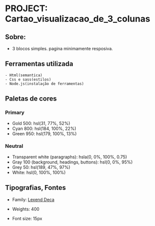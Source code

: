 # PROJECT: Cartao_visualizacao_de_3_colunas #

## Sobre: 

- 3 blocos simples. pagina minimamente resposiva. 

## Ferramentas utilizada

    - Html(semantica)
    - Css e sass(estilos)
    - Node.js(instalação de ferramentas)


## Paletas de cores

### Primary

- Gold 500: hsl(31, 77%, 52%)
- Cyan 800: hsl(184, 100%, 22%)
- Green 950: hsl(179, 100%, 13%)

### Neutral

- Transparent white (paragraphs): hsla(0, 0%, 100%, 0.75)
- Gray 100 (background, headings, buttons): hsl(0, 0%, 95%)                          
- Grey 50: hsl(189, 47%, 97%)
- White: hsl(0, 100%, 100%)


## Tipografias, Fontes  

- Family: [Lexend Deca](https://fonts.google.com/specimen/Lexend+Deca)
- Weights: 400

- Font size: 15px
